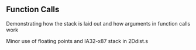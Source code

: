 Function Calls
--------------
Demonstrating how the stack is laid out
and how arguments in function calls work

Minor use of floating points and IA32-x87 stack in 2Ddist.s

